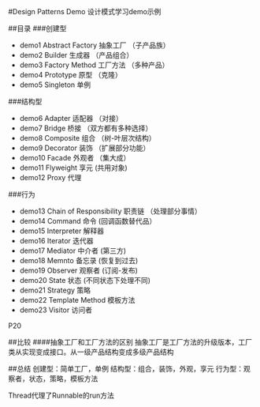#Design Patterns Demo
设计模式学习demo示例

##目录
###创建型
+ demo1 Abstract Factory 抽象工厂 （子产品族）
+ demo2 Builder 生成器	（产品组合）
+ demo3 Factory Method 工厂方法  （多种产品）
+ demo4 Prototype 原型	（克隆）
+ demo5 Singleton 单例	

###结构型
+ demo6 Adapter 适配器 （对接）
+ demo7 Bridge 桥接 （双方都有多种选择）
+ demo8 Composite 组合 （树-叶层次结构）
+ demo9 Decorator 装饰 （扩展部分功能）
+ demo10 Facade 外观者 （集大成）
+ demo11 Flyweight 享元 (共用对象)
+ demo12 Proxy 代理 

###行为
+ demo13 Chain of Responsibility 职责链 （处理部分事情）
+ demo14 Command 命令 (回调函数替代品）
+ demo15 Interpreter 解释器
+ demo16 Iterator 迭代器
+ demo17 Mediator 中介者 (第三方)
+ demo18 Memnto 备忘录 (恢复到过去)
+ demo19 Observer 观察者 (订阅-发布)
+ demo20 State 状态 (不同状态下处理不同)
+ demo21 Strategy 策略
+ demo22 Template Method 模板方法
+ demo23 Visitor 访问者

P20

##比较
####抽象工厂和工厂方法的区别
抽象工厂是工厂方法的升级版本，工厂类从实现变成接口。从一级产品结构变成多级产品结构


##总结
创建型：简单工厂，单例
结构型：组合，装饰，外观，享元
行为型：观察者，状态，策略，模板方法

Thread代理了Runnable的run方法


